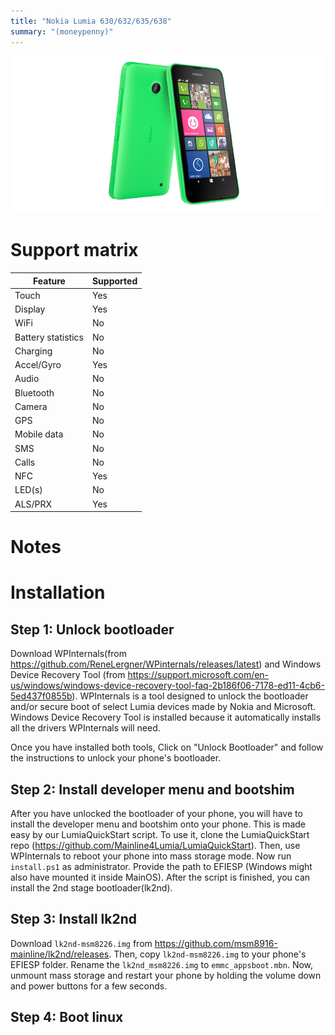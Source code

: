 ```yaml
---
title: "Nokia Lumia 630/632/635/638"
summary: "(moneypenny)"
---
```


![Nokia Lumia 630 front and back](/img/moneypenny.png)
# Support matrix
| Feature | Supported |
| --- | ----------- |
| Touch | Yes |
| Display | Yes |
| WiFi | No |
| Battery statistics | No |
| Charging | No |
| Accel/Gyro | Yes |
| Audio | No |
| Bluetooth | No |
| Camera | No |
| GPS | No |
| Mobile data | No |
| SMS | No |
| Calls | No |
| NFC | Yes |
| LED(s) | No |
| ALS/PRX | Yes |

# Notes

# Installation

## Step 1: Unlock bootloader
Download WPInternals(from https://github.com/ReneLergner/WPinternals/releases/latest) and Windows Device Recovery Tool (from https://support.microsoft.com/en-us/windows/windows-device-recovery-tool-faq-2b186f06-7178-ed11-4cb6-5ed437f0855b). WPInternals is a tool designed to unlock the bootloader and/or secure boot of select Lumia devices made by Nokia and Microsoft. Windows Device Recovery Tool is installed because it automatically installs all the drivers WPInternals will need.

Once you have installed both tools, Click on "Unlock Bootloader" and follow the instructions to unlock your phone's bootloader.
## Step 2: Install developer menu and bootshim

After you have unlocked the bootloader of your phone, you will have to install the developer menu and bootshim onto your phone. This is made easy by our LumiaQuickStart script. To use it, clone the LumiaQuickStart repo (https://github.com/Mainline4Lumia/LumiaQuickStart). Then, use WPInternals to reboot your phone into mass storage mode. Now run `install.ps1` as administrator. Provide the path to EFIESP (Windows might also have mounted it inside MainOS). After the script is finished, you can install the 2nd stage bootloader(lk2nd).

## Step 3: Install lk2nd
Download `lk2nd-msm8226.img` from https://github.com/msm8916-mainline/lk2nd/releases. Then, copy `lk2nd-msm8226.img` to your phone's EFIESP folder. Rename the `lk2nd_msm8226.img` to `emmc_appsboot.mbn`. Now, unmount mass storage and restart your phone by holding the volume down and power buttons for a few seconds.

## Step 4: Boot linux

